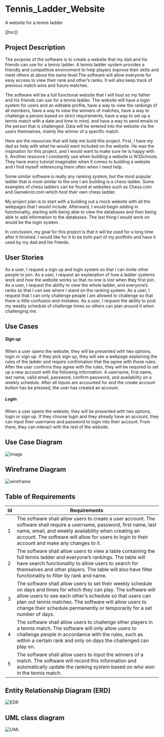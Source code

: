 # Tennis_Ladder_Website
A website for a tennis ladder

[[toc]]

## Project Description 

The purpose of the software is to create a website that my dad and his friends can use for a tennis ladder. A tennis ladder system provides a friendly and competitive environment to help players improve their skills and meet others at about the same level.The software will allow everyone for easy access to view their rank and other’s ranks. It will also keep track of previous match wins and future matches.

The software will be a full functional website that I will host so my father and his friends can use for a tennis ladder. The website will have a login system for users and an editable profile, have a way to view the rankings of all members, have a way to view the winners of matches, have a way to challenge a person based on strict requirements, have a way to set up a tennis match with a date and time in mind, and have a way to send emails to the person that is challenged. Data will be entered into the website via the users themselves, mainly the winner of a specific match.

Here are the resources that will help me build this project. First, I have my dad as help with what he would want included on the website. He was the inspiration for this project, and I would want to make sure he is happy with it. Another resource I constantly use when building a website is W3Schools. They have every tutorial imaginable when it comes to building a website and I find myself referencing them often when I need help. 

Some similar software is really any ranking system, but the most popular ladder that is most similar to the one I am building is a chess ladder. Some examples of chess ladders can be found at websites such as Chess.com and Gameknot.com which host their own chess ladder.

My project plan is to start with a building out a mock website with all the webpages that I would include. Afterward, I would begin adding in functionality, starting with being able to view the databases and then being able to add information to the databases. The last thing I would work on would be the login system.

In conclusion, my goal for this project is that it will be used for a long time after it finished. I would like for it to be both part of my portfolio and have it used by my dad and his friends.

## User Stories

As a user, I request a sign up and login system so that I can invite other people to join.
As a user, I request an explanation of how a ladder systems work and how the website works so that no one is lost when they first join.
As a user, I request the ability to view the whole ladder, and everyone’s ranks so that I can see where I stand on the ranking system.
As a user, I request that I can only challenge people I am allowed to challenge so that there is little confusion and mistakes.
As a user, I request the ability to post my weekly schedule of challenge times so others can plan around it when challenging me.

## Use Cases

##### Sign up
When a user opens the website, they will be presented with two options, login or sign up. If they pick sign up, they will see a webpage explaining the rules of the ladder and require confirmation that the agree with those rules. After the user confirms they agree with the rules, they will be required to set up a new account with the following information. A username, first name, last name, valid email, password, confirm password, and availability on a weekly schedule. After all inputs are accounted for and the create account button has be pressed, the user has created an account.

##### Login
When a user opens the website, they will be presented with two options, login or sign up. If they choose login and they already have an account, they can input their username and password to login into their account. From there, they can interact with the rest of the website.

## Use Case Diagram

![image](https://user-images.githubusercontent.com/51928072/216740049-d3a7c8bf-dd5e-475f-9d77-570d9ab939cf.png)

## Wireframe Diagram

![wireframe](https://user-images.githubusercontent.com/51928072/216770702-2903d37d-a50f-4582-95ac-b72a84b4e14e.png)

## Table of Requirements

|Id       | Requirements  |
| ------- |---------------|
|1        | The software shall allow users to create a user account. The software shall require a username, password, first name, last name, email, and weekly availability when creating an account. The software will allow for users to login to their account and make any changes to it. |
|2        | The software shall allow users to view a table containing the full tennis ladder and everyone’s rankings. The table will have search functionality to allow users to search for themselves and other players. The table will also have filter functionality to filter by rank and name. |
|3        | The software shall allow users to set their weekly schedule on days and times for which they can play. The software will allow users to see each other’s schedule so that users can plan out tennis matches. The software will allow users to change their schedule permanently or temporarily for a set number of days. |
|4        |The software shall allow users to challenge other players in a tennis match. The software will only allow users to challenge people in accordance with the rules, such as within a certain rank and only on days the challenged can play on. |
|5        |The software shall allow users to input the winners of a match. The software will record this information and automatically update the ranking system based on who won in the tennis match. |

## Entity Relationship Diagram (ERD)

![EDR](https://user-images.githubusercontent.com/51928072/222993248-6e705bed-c06e-4c78-a434-e52d9f406f83.png)

## UML class diagram

![UML](https://user-images.githubusercontent.com/51928072/222993286-92801c9c-4135-4a85-bb14-cbc51222c76f.png)
